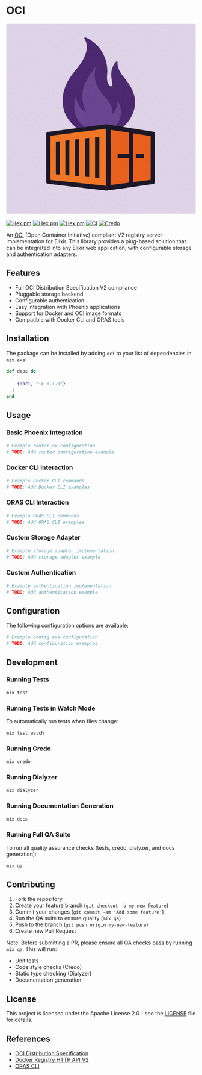 # OCI

![OCI Logo](logo.png)

[![Hex.pm](https://img.shields.io/hexpm/v/oci.svg)](https://hex.pm/packages/oci)
[![Hex.pm](https://img.shields.io/hexpm/dt/oci.svg)](https://hex.pm/packages/oci)
[![Hex.pm](https://img.shields.io/hexpm/l/oci.svg)](https://hex.pm/packages/oci)
[![CI](https://github.com/massdriver/oci/actions/workflows/ci.yml/badge.svg)](https://github.com/massdriver/oci/actions/workflows/ci.yml)
[![Credo](https://img.shields.io/badge/Credo-Enabled-brightgreen)](https://github.com/rrrene/credo)

An [OCI](https://opencontainers.org/) (Open Container Initiative) compliant V2 registry server implementation for Elixir. This library provides a plug-based solution that can be integrated into any Elixir web application, with configurable storage and authentication adapters.

## Features

- Full OCI Distribution Specification V2 compliance
- Pluggable storage backend
- Configurable authentication
- Easy integration with Phoenix applications
- Support for Docker and OCI image formats
- Compatible with Docker CLI and ORAS tools

## Installation

The package can be installed by adding `oci` to your list of dependencies in `mix.exs`:

```elixir
def deps do
  [
    {:oci, "~> 0.1.0"}
  ]
end
```

## Usage

### Basic Phoenix Integration

```elixir
# Example router.ex configuration
# TODO: Add router configuration example
```

### Docker CLI Interaction

```bash
# Example Docker CLI commands
# TODO: Add Docker CLI examples
```

### ORAS CLI Interaction

```bash
# Example ORAS CLI commands
# TODO: Add ORAS CLI examples
```

### Custom Storage Adapter

```elixir
# Example storage adapter implementation
# TODO: Add storage adapter example
```

### Custom Authentication

```elixir
# Example authentication implementation
# TODO: Add authentication example
```

## Configuration

The following configuration options are available:

```elixir
# Example config.exs configuration
# TODO: Add configuration examples
```

## Development

### Running Tests

```bash
mix test
```

### Running Tests in Watch Mode

To automatically run tests when files change:

```bash
mix test.watch
```

### Running Credo

```bash
mix credo
```

### Running Dialyzer

```bash
mix dialyzer
```

### Running Documentation Generation

```bash
mix docs
```

### Running Full QA Suite

To run all quality assurance checks (tests, credo, dialyzer, and docs generation):

```bash
mix qa
```

## Contributing

1. Fork the repository
2. Create your feature branch (`git checkout -b my-new-feature`)
3. Commit your changes (`git commit -am 'Add some feature'`)
4. Run the QA suite to ensure quality (`mix qa`)
5. Push to the branch (`git push origin my-new-feature`)
6. Create new Pull Request

Note: Before submitting a PR, please ensure all QA checks pass by running `mix qa`. This will run:
- Unit tests
- Code style checks (Credo)
- Static type checking (Dialyzer)
- Documentation generation

## License

This project is licensed under the Apache License 2.0 - see the [LICENSE](LICENSE) file for details.

## References

- [OCI Distribution Specification](https://github.com/opencontainers/distribution-spec)
- [Docker Registry HTTP API V2](https://docs.docker.com/registry/spec/api/)
- [ORAS CLI](https://oras.land/cli/)

